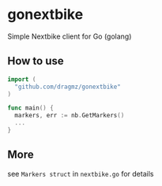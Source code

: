 # gonextbike

Simple Nextbike client for Go (golang)

## How to use
```go
import (
  "github.com/dragmz/gonextbike"
)

func main() {
  markers, err := nb.GetMarkers()
  ...
}
```

## More
see `Markers struct` in `nextbike.go` for details
